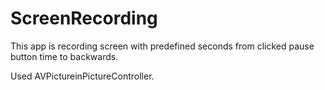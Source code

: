# ScreenRecording

This app is recording screen with predefined seconds from clicked pause button time to backwards.

Used AVPictureinPictureController.

